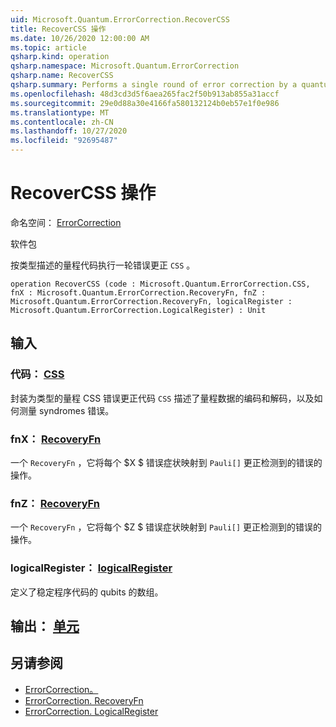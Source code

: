 ```yaml
---
uid: Microsoft.Quantum.ErrorCorrection.RecoverCSS
title: RecoverCSS 操作
ms.date: 10/26/2020 12:00:00 AM
ms.topic: article
qsharp.kind: operation
qsharp.namespace: Microsoft.Quantum.ErrorCorrection
qsharp.name: RecoverCSS
qsharp.summary: Performs a single round of error correction by a quantum code described by a `CSS` type.
ms.openlocfilehash: 48d3cd3d5f6aea265fac2f50b913ab855a31accf
ms.sourcegitcommit: 29e0d88a30e4166fa580132124b0eb57e1f0e986
ms.translationtype: MT
ms.contentlocale: zh-CN
ms.lasthandoff: 10/27/2020
ms.locfileid: "92695487"
---
```

# <a name="recovercss-operation"></a>RecoverCSS 操作

命名空间： [ErrorCorrection](xref:Microsoft.Quantum.ErrorCorrection)

软件包 [](https://nuget.org/packages/)


按类型描述的量程代码执行一轮错误更正 `CSS` 。

```qsharp
operation RecoverCSS (code : Microsoft.Quantum.ErrorCorrection.CSS, fnX : Microsoft.Quantum.ErrorCorrection.RecoveryFn, fnZ : Microsoft.Quantum.ErrorCorrection.RecoveryFn, logicalRegister : Microsoft.Quantum.ErrorCorrection.LogicalRegister) : Unit
```


## <a name="input"></a>输入

### <a name="code--css"></a>代码： [CSS](xref:Microsoft.Quantum.ErrorCorrection.CSS)

封装为类型的量程 CSS 错误更正代码 `CSS` 描述了量程数据的编码和解码，以及如何测量 syndromes 错误。


### <a name="fnx--recoveryfn"></a>fnX： [RecoveryFn](xref:Microsoft.Quantum.ErrorCorrection.RecoveryFn)

一个 `RecoveryFn` ，它将每个 $X $ 错误症状映射到 `Pauli[]` 更正检测到的错误的操作。


### <a name="fnz--recoveryfn"></a>fnZ： [RecoveryFn](xref:Microsoft.Quantum.ErrorCorrection.RecoveryFn)

一个 `RecoveryFn` ，它将每个 $Z $ 错误症状映射到 `Pauli[]` 更正检测到的错误的操作。


### <a name="logicalregister--logicalregister"></a>logicalRegister： [logicalRegister](xref:Microsoft.Quantum.ErrorCorrection.LogicalRegister)

定义了稳定程序代码的 qubits 的数组。



## <a name="output--unit"></a>输出： [单元](xref:microsoft.quantum.lang-ref.unit)



## <a name="see-also"></a>另请参阅

- [ErrorCorrection。](xref:Microsoft.Quantum.ErrorCorrection.CSS)
- [ErrorCorrection. RecoveryFn](xref:Microsoft.Quantum.ErrorCorrection.RecoveryFn)
- [ErrorCorrection. LogicalRegister](xref:Microsoft.Quantum.ErrorCorrection.LogicalRegister)
